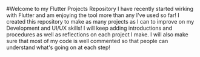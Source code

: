 #Welcome to my Flutter Projects Repository
I have recently started wirking with Flutter and am enjoying the tool more than any I've used so far! I created this repository to make as many projects as I can to improve on my Development and UI/UX skills! I will keep adding introductions and procedures as well as reflections on each project I make. I will also make sure that most of my code is well commented so that people can understand what's going on at each step! 
